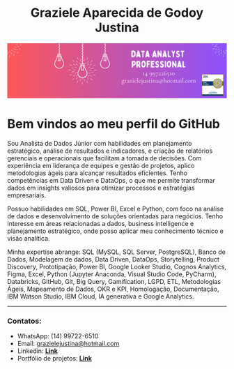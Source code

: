 <h1 align="center">Graziele Aparecida de Godoy Justina</h1>
<p align="center">
  <img src="Data Analytics (2).png" >
</p>

# Bem vindos ao meu perfil do GitHub

Sou Analista de Dados Júnior com habilidades em planejamento estratégico, análise de resultados e indicadores, e criação de relatórios gerenciais e operacionais que facilitam a tomada de decisões. Com experiência em liderança de equipes e gestão de projetos, aplico metodologias ágeis para alcançar resultados eficientes. Tenho competências em Data Driven e DataOps, o que me permite transformar dados em insights valiosos para otimizar processos e estratégias empresariais.

Possuo habilidades em SQL, Power BI, Excel e Python, com foco na análise de dados e desenvolvimento de soluções orientadas para negócios. Tenho interesse em áreas relacionadas a dados, business intelligence e planejamento estratégico, onde posso aplicar meu conhecimento técnico e visão analítica.

Minha expertise abrange: SQL (MySQL, SQL Server, PostgreSQL), Banco de Dados, Modelagem de dados, Data Driven, DataOps, Storytelling, Product Discovery, Prototipação, Power BI, Google Looker Studio, Cognos Analytics, Figma, Excel, Python (Jupyter Anaconda, Visual Studio Code, PyCharm), Databricks, GitHub, Git, Big Query, Gamification, LGPD, ETL, Metodologias Ágeis, Mapeamento de Dados, OKR e KPI, Homologação, Documentação, IBM Watson Studio, IBM Cloud, IA generativa e Google Analytics.

---

### Contatos:

* WhatsApp: (14) 99722-6510
* Email: grazielejustina@hotmail.com
* Linkedin: [**Link**](https://www.linkedin.com/in/grazielejustina/)
* Portfólio de projetos: [**Link**](https://github.com/grazielejustina/portfolio-de-projetos)

